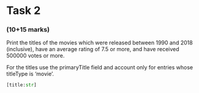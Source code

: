 # Task 2
### (10+15 marks)
Print the titles of the movies which were released between 1990 and 2018 (inclusive), have an average rating of 7.5 or more, and have received 500000 votes or more.

For the titles use the primaryTitle field and account only for entries whose titleType is ‘movie’.

```python
[title:str]
```
